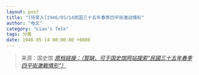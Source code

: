 ```yaml
---
layout: post
title: "[待录入]1946/05/14民国三十五年春季四平街激战情形"
author: "电文"
category: "Liao's Tele"
tags: 分类
date: 1946-05-14 00:00:00 +0800
---
```

> 来源：国史馆 [*原档链接：（暂缺，可于国史馆网站搜索“民國三十五年春季四平街激戰情形“）*]()
